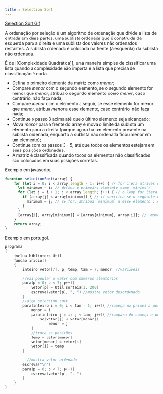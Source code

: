 ```yaml
---
title : Selection Sort
---
```


[Selection Sort Gif](https://www.doabledanny.com/static/1f66c277a7a820e3492149c6e499bdb1/2.gif)

A ordenação por seleção é um algoritmo de ordenação que divide a lista de entrada em duas partes, uma sublista ordenada que é construída da esquerda para a direita e uma sublista dos valores não ordenados restantes. A sublista ordenada é colocada na frente (à esquerda) da sublista não ordenada.

É de [[Complexidade Quadrática]], uma maneira simples de classificar uma lista quando a complexidade não importa e a lista que precisa de classificação é curta.

- Defina o primeiro elemento da matriz como _menor_;
- Compare _menor_ com o segundo elemento, se o segundo elemento for menor que _menor_, atribua o segundo elemento como _menor_, caso contrário, não faça nada;
- Compare _menor_ com o elemento a seguir, se esse elemento for menor que _menor_, atribua _menor_ a esse elemento, caso contrário, não faça nada;
- Continue o passo 3 acima até que o último elemento seja alcançado;
- Mova _menor_ para a frente do array e mova o limite da sublista um elemento para a direita (porque agora há um elemento presente na sublista ordenada, enquanto a sublista não ordenada ficou menor em um elemento);
- Continue com os passos 3 - 5, até que todos os elementos estejam em suas posições ordenadas.
- A matriz é classificada quando todos os elementos não classificados são colocados em suas posições corretas.

Exemplo em javascript.

```js
function selectionSort(array) {
	for (let i = 0; i < array.length - 1; i++) { // for itera através de cada item na matriz, parando com o penúltimo item. Isso ocorre porque no próximo loop vamos comparar `i` com seu vizinho `i + 1` no array, portanto, temos que parar este loop inicial um índice antes do tamanho completo do array;
	  let minimum = i; // defina o primeiro elemento como `mínimo`;
	  for (let j = i + 1; j < array.length; j++) { // o loop for itera através de cada item na sublista não classificada;
		if (array[j] < array[minimum]) { // if verifica se o seguinte elemento da sublista não classificada é menor que o atual `mínimo`;
		  minimum = j; // se for, atribua `minimum` a esse elemento ; caso contrário, não faça nada;
		}
	  }
	  [array[i], array[minimum]] = [array[minimum], array[i]]; //  mova `minimum` para o final da sublista ordenada;
	}
	return array;
}
```

Exemplo em portugol.

```c
programa
{
	inclua biblioteca Util
	funcao inicio()
	{
		inteiro vetor[7], p, temp, tam = 7, menor  //variáveis
		  
		//vai popular o vetor com números aleatórios
		para(p = 0; p < 7; p++){
			vetor[p] = Util.sorteia(1, 200)
			escreva(vetor[p], ", ") //mostra vetor desordenado
		}
		//algo selection sort
		para(inteiro i = 0; i < tam - 1; i++){ //começa na primeira posição e vai indo pra direita
			menor = i
			para(inteiro j = i; j < tam; j++){ //compara do começo e percorre comparando pra direita
				se(vetor[j] < vetor[menor])
					menor = j
			}
			//troca as posições
			temp = vetor[menor]
			vetor[menor] = vetor[i]
			vetor[i] = temp
		}
		  
		  //mostra vetor ordenado
		escreva("\n")
		para(p = 0; p < 7; p++){
			escreva(vetor[p], ", ")
		}
	}
}
```